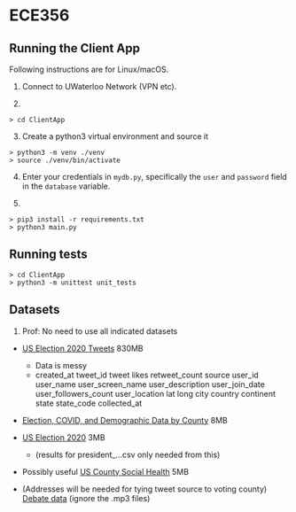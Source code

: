 # ECE356

## Running the Client App

Following instructions are for Linux/macOS.

1. Connect to UWaterloo Network (VPN etc).

2. 

```
> cd ClientApp
```

3. Create a python3 virtual environment and source it

```
> python3 -m venv ./venv
> source ./venv/bin/activate
```

4. Enter your credentials in `mydb.py`, specifically the `user` and `password` field in the `database` variable.

5.

```
> pip3 install -r requirements.txt
> python3 main.py
```

## Running tests

```
> cd ClientApp
> python3 -m unittest unit_tests
```

## Datasets

1. Prof: No need to use all indicated datasets

- [US Election 2020 Tweets](https://www.kaggle.com/manchunhui/us-election-2020-tweets) 830MB
    - Data is messy
    - created_at	tweet_id	tweet	likes	retweet_count	source	user_id	user_name	user_screen_name	user_description	user_join_date	user_followers_count	user_location	lat	long	city	country	continent	state	state_code	collected_at
- [Election, COVID, and Demographic Data by County](https://www.kaggle.com/etsc9287/2020-general-election-polls) 8MB
- [US Election 2020](https://www.kaggle.com/unanimad/us-election-2020) 3MB
    - (results for president_...csv only needed from this)
- Possibly useful [US County Social Health](https://www.kaggle.com/johnjdavisiv/us-counties-covid19-weather-sociohealth-data?select=us_county_sociohealth_data.csv) 5MB

- (Addresses will be needed for tying tweet source to voting county) [Debate data](https://www.kaggle.com/headsortails/us-election-2020-presidential-debates) (ignore the .mp3 files)
